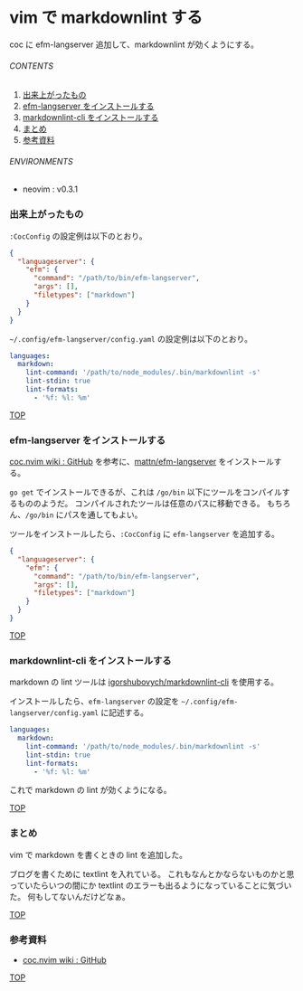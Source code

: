 # vim で markdownlint する
<a id="top"></a>

coc に efm-langserver 追加して、markdownlint が効くようにする。

###### CONTENTS

1. [出来上がったもの](#outcome)
1. [efm-langserver をインストールする](#install-elm-langserver)
1. [markdownlint-cli をインストールする](#install-markdownlint-cli)
1. [まとめ](#postscript)
1. [参考資料](#reference)


###### ENVIRONMENTS

- neovim : v0.3.1


<a id="outcome"></a>
### 出来上がったもの

`:CocConfig` の設定例は以下のとおり。

```json
{
  "languageserver": {
    "efm": {
      "command": "/path/to/bin/efm-langserver",
      "args": [],
      "filetypes": ["markdown"]
    }
  }
}
```

`~/.config/efm-langserver/config.yaml` の設定例は以下のとおり。

```yaml
languages:
  markdown:
    lint-command: '/path/to/node_modules/.bin/markdownlint -s'
    lint-stdin: true
    lint-formats:
      - '%f: %l: %m'
```


[TOP](#top)
<a id="install-efm-langserver"></a>
### efm-langserver をインストールする

[coc.nvim wiki : GitHub](https://github.com/neoclide/coc.nvim/wiki/Language-servers#vimerbmarkdown) を参考に、[mattn/efm-langserver](https://github.com/mattn/efm-langserver) をインストールする。

`go get` でインストールできるが、これは `/go/bin` 以下にツールをコンパイルするもののようだ。
コンパイルされたツールは任意のパスに移動できる。
もちろん、`/go/bin` にパスを通してもよい。

ツールをインストールしたら、`:CocConfig` に `efm-langserver` を追加する。

```json
{
  "languageserver": {
    "efm": {
      "command": "/path/to/bin/efm-langserver",
      "args": [],
      "filetypes": ["markdown"]
    }
  }
}
```


[TOP](#top)
<a id="install-markdownlint-cli"></a>
### markdownlint-cli をインストールする

markdown の lint ツールは [igorshubovych/markdownlint-cli](https://github.com/igorshubovych/markdownlint-cli) を使用する。

インストールしたら、`efm-langserver` の設定を `~/.config/efm-langserver/config.yaml` に記述する。

```yaml
languages:
  markdown:
    lint-command: '/path/to/node_modules/.bin/markdownlint -s'
    lint-stdin: true
    lint-formats:
      - '%f: %l: %m'
```

これで markdown の lint が効くようになる。


[TOP](#top)
<a id="postscript"></a>
### まとめ

vim で markdown を書くときの lint を追加した。

ブログを書くために textlint を入れている。
これもなんとかならないものかと思っていたらいつの間にか textlint のエラーも出るようになっていることに気づいた。
何もしてないんだけどなぁ。


[TOP](#top)
<a id="reference"></a>
### 参考資料

- [coc.nvim wiki : GitHub](https://github.com/neoclide/coc.nvim/wiki/Language-servers#vimerbmarkdown)


[TOP](#top)
